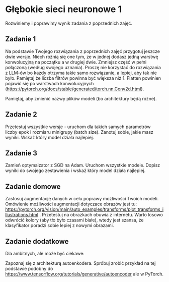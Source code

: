 # Głębokie sieci neuronowe 1

Rozwiniemy i poprawimy wynik zadania z poprzednich zajęć.

## Zadanie 1

Na podstawie Twojego rozwiązania z poprzednich zajęć przygotuj jeszcze dwie wersje. Niech różnią się one tym, ze w jednej dodasz jedną warstwę konwolucyjną na początku a w drugiej dwie. Zmniejsz część w pełni połączoną (według swojego uznania). Proszę nie korzystać do rozwiązania z LLM-ów bo każdy otrzyma takie samo rozwiązanie, a lepiej, aby tak nie było. Pamiętaj że liczba filtrów powinna być większa niż 1. Flatten powinien pojawić się po warstwach konwolucyjnych (https://pytorch.org/docs/stable/generated/torch.nn.Conv2d.html).

Pamiętaj, aby zmienić nazwy plików modeli (bo architektury będą różne).

## Zadanie 2

Przetestuj wszystkie wersje - uruchom dla takich samych parametrów liczby epok i rozmiaru minigrupy (batch size). Zanotuj sobie, jakie masz wyniki. Wskaż który model działa najlepiej.

## Zadanie 3

Zamień optymalzator z SGD na Adam. Uruchom wszystkie modele. Dopisz wyniki do swojego zestawienia i wskaż który model działa najlepiej.

## Zadanie domowe

Zastosuj augmentację danych w celu poprawy możliwości Twoich modeli. Omówienie możliwości augmentacji dotyczace obrazów jest tu: https://pytorch.org/vision/main/auto_examples/transforms/plot_transforms_illustrations.html . Przetestuj na obrazkach obuwia z internetu. Warto losowo odwrócić kolory (aby tło było czasami białe), wtedy jest szansa, że klasyfikator poradzi sobie lepiej z nowymi obrazami.

## Zadanie dodatkowe

Dla ambitnych, ale może być ciekawe:

Zapoznaj się z architekturą autoenkodera. Spróbuj zrobić przykład na tej podstawie podobny do https://www.tensorflow.org/tutorials/generative/autoencoder ale w PyTorch.
